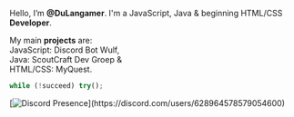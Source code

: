 Hello,
I’m **@DuLangamer**.
I'm a JavaScript, Java & beginning HTML/CSS **Developer**.

My main **projects** are:\
JavaScript: Discord Bot Wulf,\
Java: ScoutCraft Dev Groep &\
HTML/CSS: MyQuest.

```JavaScript
while (!succeed) try();
```

[![Discord Presence](https://lanyard.cnrad.dev/api/628964578579054600?theme=dark&idleMessage=Currently%20relaxing!)](https://discord.com/users/628964578579054600)
